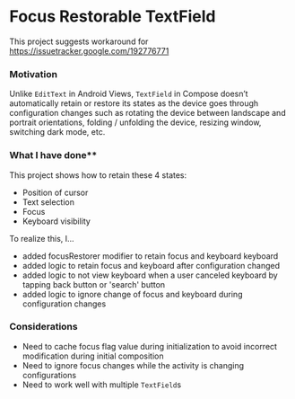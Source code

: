 # Focus Restorable TextField

This project suggests workaround for https://issuetracker.google.com/192776771

### Motivation

Unlike `EditText` in Android Views, `TextField` in Compose doesn’t automatically retain or 
restore its states as the device goes through configuration changes such as rotating the device 
between landscape and portrait orientations, folding / unfolding the device, resizing window, 
switching dark mode, etc.

### What I have done**

This project shows how to retain these 4 states:
- Position of cursor
- Text selection
- Focus
- Keyboard visibility

To realize this, I...
- added focusRestorer modifier to retain focus and keyboard keyboard
- added logic to retain focus and keyboard after configuration changed
- added logic to not view keyboard when a user canceled keyboard by tapping back button or 'search' button
- added logic to ignore change of focus and keyboard during configuration changes

### Considerations
- Need to cache focus flag value during initialization to avoid incorrect modification during initial composition
- Need to ignore focus changes while the activity is changing configurations
- Need to work well with multiple `TextField`s

